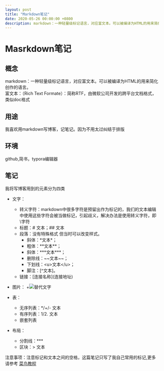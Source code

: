 ```yaml
---
layout: post
title: "Markdown笔记"
date: 2020-05-26 00:00:00 +0800
description: markdown：一种轻量级标记语言，对应富文本。可以被编译为HTML的用来简化创作的语言。
---
```


# Masrkdown笔记

## 概念

markdown：一种轻量级标记语言，对应富文本。可以被编译为HTML的用来简化创作的语言。  
富文本：（Rich Text Formate）：简称RTF，由微软公司开发的跨平台文档格式，类似doc格式 

## 用途

我喜欢用markdown写博客，记笔记。因为不用太过纠结于排版

## 环境

github,简书，typora编辑器

## 笔记

我将写博客用到的元素分为四类

* 文字：
	+ 转义字符：markdown中很多字符是预留出作为标记的，我们的文本编辑中使用这些字符会被当做标记，引起歧义，解决办法是使用转义字符，即\字符
	+ 标题：# 文本；## 文本
	+ 段落：没有特殊格式 但当时可以改变样式。
		- 斜体：\*文本\*；
		- 粗体：\*\*文本\*\*；
		- 斜体：\*\*\*文本\*\*\*；
		- 删除线：\~\~文本\~\~；
		- 下划线：\<u>文本\</u>；
		- 脚注：\[^文本]。
	+ 链接：[连接名称]\(连接地址\)
	
* 图片：
	+![替代文字](图片地址)
	
* 表：
	+ 无序列表：*/+/- 文本 
	+ 有序列表：1/2. 文本
	+ 嵌套列表

* 布局：
	+ 分割线：\*\*\*
	+ 区块：> 文本

注意事项：注意标记和文本之间的空格，这篇笔记只写了我自己常用的标记,更多请参考 [菜鸟教程](https://www.runoob.com/markdown/md-tutorial.html)
